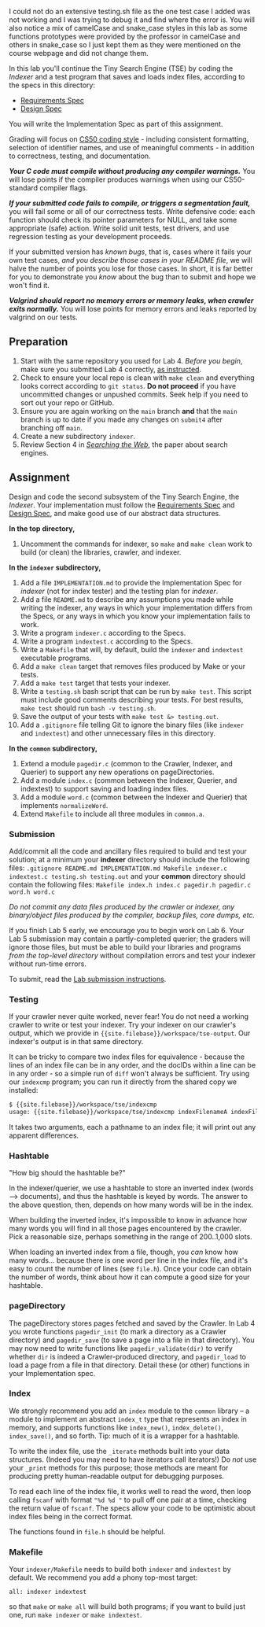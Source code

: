 I could not do an extensive testing.sh file as the one test case I added was not working and I was trying
to debug it and find where the error is.
You will also notice a mix of camelCase and snake_case styles in this lab as some functions prototypes were
provided by the professor in camelCase and others in snake_case so I just kept them as they were mentioned
on the course webpage and did not change them.

In this lab you'll continue the Tiny Search Engine (TSE) by coding the *Indexer* and a test program that saves and loads index files, according to the specs in this directory:

* [Requirements Spec](REQUIREMENTS.md)
* [Design Spec](DESIGN.md)

You will write the Implementation Spec as part of this assignment.

Grading will focus on [CS50 coding style](https://www.cs.dartmouth.edu/~tjp/cs50/style.html) - including consistent formatting, selection of identifier names, and use of meaningful comments - in addition to correctness, testing, and documentation.

***Your C code must compile without producing any compiler warnings.***  You will lose points if the compiler produces warnings when using our CS50-standard compiler flags.

***If your submitted code fails to compile, or triggers a segmentation fault,*** you will fail some or all of our correctness tests.
Write defensive code: each function should check its pointer parameters for NULL, and take some appropriate (safe) action.
Write solid unit tests, test drivers, and use regression testing as your development proceeds.

If your submitted version has *known bugs*, that is, cases where it fails your own test cases, *and you describe those cases in your README file*, we will halve the number of points you lose for those cases.
In short, it is far better for you to demonstrate you *know* about the bug than to submit and hope we won't find it.

***Valgrind should report no memory errors or memory leaks, when crawler exits normally.***
You will lose points for memory errors and leaks reported by valgrind on our tests.

## Preparation

1. Start with the same repository you used for Lab 4.
*Before you begin*, make sure you submitted Lab 4 correctly, [as instructed](https://www.cs.dartmouth.edu/~tjp/cs50/git/submit).
1. Check to ensure your local repo is clean with `make clean` and everything looks correct according to `git status`.
    **Do not proceed** if you have uncommitted changes or unpushed commits.
    Seek help if you need to sort out your repo or GitHub.
1. Ensure you are again working on the `main` branch **and** that the `main` branch is up to date if you made any changes on `submit4` after branching off `main`.
1. Create a new subdirectory `indexer`.
1. Review Section 4 in *[Searching the Web](https://www.cs.dartmouth.edu/~tjp/cs50/labs/lab4/searchingtheweb.pdf)*, the paper about search engines.

## Assignment

Design and code the second subsystem of the Tiny Search Engine, the *Indexer*.
Your implementation must follow the [Requirements Spec](REQUIREMENTS.md) and [Design Spec](DESIGN.md), and make good use of our abstract data structures.

**In the top directory,**

 1. Uncomment the commands for indexer, so `make` and `make clean` work to build (or clean) the libraries, crawler, and indexer.

**In the `indexer` subdirectory,**

1. Add a file `IMPLEMENTATION.md` to provide the Implementation Spec for *indexer* (not for index tester) and the testing plan for *indexer*.
1. Add a file `README.md` to describe any assumptions you made while writing the indexer, any ways in which your implementation differs from the Specs, or any ways in which you know your implementation fails to work.
1. Write a program `indexer.c` according to the Specs.
1. Write a program `indextest.c` according to the Specs.
1. Write a `Makefile` that will, by default, build the `indexer` and `indextest` executable programs.
1. Add a `make clean` target that removes files produced by Make or your tests.
1. Add a `make test` target that tests your indexer.
1. Write a `testing.sh` bash script that can be run by `make test`.
 This script must include good comments describing your tests.
 For best results, `make test` should run `bash -v testing.sh`.
1. Save the output of your tests with `make test &> testing.out`.
1. Add a `.gitignore` file telling Git to ignore the binary files (like `indexer` and `indextest`) and other unnecessary files in this directory.

**In the `common` subdirectory,**

1. Extend a module `pagedir.c` (common to the Crawler, Indexer, and Querier) to support any new operations on pageDirectories.
1. Add a module `index.c` (common between the Indexer, Querier, and indextest) to support saving and loading index files.
1. Add a module `word.c` (common between the Indexer and Querier) that implements `normalizeWord`.
1. Extend `Makefile` to include all three modules in `common.a`.

### Submission

Add/commit all the code and ancillary files required to build and test your solution; at a minimum your **indexer** directory should include the following files:
`.gitignore README.md IMPLEMENTATION.md Makefile indexer.c indextest.c testing.sh testing.out`
and your **common** directory should contain the following files:
`Makefile index.h index.c pagedir.h pagedir.c word.h word.c`

*Do not commit any data files produced by the crawler or indexer, any binary/object files produced by the compiler, backup files, core dumps, etc.*

If you finish Lab 5 early, we encourage you to begin work on Lab 6.
Your Lab 5 submission may contain a partly-completed querier; the graders will ignore those files, but must be able to build your libraries and programs *from the top-level directory* without compilation errors and test your indexer without run-time errors.

To submit, read the [Lab submission instructions](https://www.cs.dartmouth.edu/~tjp/cs50/git/submit).


### Testing

If your crawler never quite worked, never fear!
You do not need a working crawler to write or test your indexer.
Try your indexer on our crawler's output, which we provide in `{{site.filebase}}/workspace/tse-output`.
Our indexer's output is in that same directory.

It can be tricky to compare two index files for equivalence - because the lines of an index file can be in any order, and the docIDs within a line can be in any order - so a simple run of `diff` won't always be sufficient.
Try using our `indexcmp` program; you can run it directly from the shared copy we installed:

```bash
$ {{site.filebase}}/workspace/tse/indexcmp
usage: {{site.filebase}}/workspace/tse/indexcmp indexFilenameA indexFilenameB
```

It takes two arguments, each a pathname to an index file; it will print out any apparent differences.

### Hashtable

"How big should the hashtable be?"

In the indexer/querier, we use a hashtable to store an inverted index (words –> documents), and thus the hashtable is keyed by words.
The answer to the above question, then, depends on how many words will be in the index.

When building the inverted index, it's impossible to know in advance how many words you will find in all those pages encountered by the crawler.
Pick a reasonable size, perhaps something in the range of 200..1,000 slots.

When loading an inverted index from a file, though, you *can* know how many words... because there is one word per line in the index file, and it's easy to count the number of lines (see `file.h`).
Once your code can obtain the number of words, think about how it can compute a good size for your hashtable.

### pageDirectory

The pageDirectory stores pages fetched and saved by the Crawler.
In Lab 4 you wrote functions `pagedir_init` (to mark a directory as a Crawler directory) and `pagedir_save` (to save a page into a file in that directory).
You may now need to write functions like `pagedir_validate(dir)` to verify whether `dir` is indeed a Crawler-produced directory,
and `pagedir_load` to load a page from a file in that directory.
Detail these (or other) functions in your Implementation spec.

### Index

We strongly recommend you add an `index` module to the `common` library – a module to implement an abstract `index_t` type that represents an index in memory, and supports functions like `index_new()`, `index_delete()`, `index_save()`, and so forth.
Tip: much of it is a wrapper for a hashtable.

To write the index file, use the `_iterate` methods built into your data structures.
(Indeed you may need to have iterators call iterators!)
Do *not* use your `_print` methods for this purpose; those methods are meant for producing pretty human-readable output for debugging purposes.

To read each line of the index file, it works well to read the word, then loop calling `fscanf` with format `"%d %d "` to pull off one pair at a time, checking the return value of `fscanf`.
The specs allow your code to be optimistic about index files being in the correct format.

The functions found in `file.h` should be helpful.

### Makefile

Your `indexer/Makefile` needs to build both `indexer` and `indextest` by default.
We recommend you add a phony top-most target:

```make
all: indexer indextest
```

so that `make` or `make all` will build both programs; if you want to build just one, run `make indexer` or `make indextest`.
